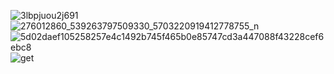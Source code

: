 ![3lbpjuou2j691](https://user-images.githubusercontent.com/107903680/174712671-a711ee02-84b9-4570-a357-28cccbe07473.jpg)
![276012860_539263797509330_5703220919412778755_n](https://user-images.githubusercontent.com/107903680/174712764-0ee37ad2-d833-4d4f-bb69-2cc0791dda6b.jpg)
![5d02daef105258257e4c1492b745f465b0e85747cd3a447088f43228cef6ebc8](https://user-images.githubusercontent.com/107903680/175363449-ef6fd669-e32a-46de-8824-c5e77dc7d5f1.jpg)
![get](https://user-images.githubusercontent.com/107903680/175363493-8cceb009-056d-4790-a84e-6cb266598b97.gif)
